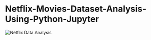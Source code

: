 # Netflix-Movies-Dataset-Analysis-Using-Python-Jupyter



![Netflix Data Analysis](images/netflix_analysis.png)
